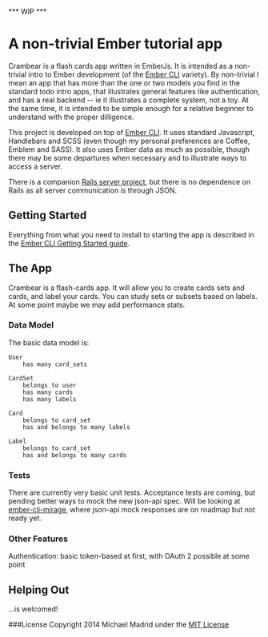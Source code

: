 *** WIP ***

# A non-trivial Ember tutorial app


Crambear is a flash cards app written in EmberJs.  It is intended as a non-trivial intro to Ember development (of the [Ember CLI](https://github.com/stefanpenner/ember-cli) variety).  By non-trivial I mean an app that has more than the one or two models you find in the standard todo intro apps, that illustrates general features like authentication, and has a real backend -- ie it illustrates a complete system, not a toy.  At the same time, it is intended to be simple enough for a relative beginner to understand with the proper dilligence.

This project is developed on top of [Ember CLI](https://github.com/stefanpenner/ember-cli).  It uses standard Javascript, Handlebars and SCSS (even though my personal preferences are Coffee, Emblem and SASS).  It also uses Ember data as much as possible, though there may be some departures when necessary and to illustrate ways to access a server.

There is a companion [Rails server project](https://github.com/kagemusha/crambear-api), but there is no dependence on Rails as all server communication is through JSON.  


## Getting Started

Everything from what you need to install to starting the app is described in the [Ember CLI Getting Started guide](http://www.ember-cli.com/#getting-started).

    
## The App

Crambear is a flash-cards app.  It will allow you to create cards sets and cards, and label your cards.  You can study sets or subsets based on labels.  At some point maybe we may add performance stats.

### Data Model

The basic data model is:

    User
        has many card_sets

    CardSet
        belongs to user
        has many cards
        has many labels

    Card
        belongs to card_set
        has and belongs to many labels

    Label
        belongs to card_set
        has and belongs to many cards

### Tests

There are currently very basic unit tests.  Acceptance tests are coming, but pending better ways to mock the new json-api spec.  Will be looking at [ember-cli-mirage](https://github.com/samselikoff/ember-cli-mirage), where json-api mock responses are on roadmap but not ready yet.
### Other Features

Authentication: basic token-based at first, with OAuth 2 possible at some point


## Helping Out

...is welcomed!


###License
Copyright 2014 Michael Madrid under the [MIT License](http://opensource.org/licenses/MIT)
